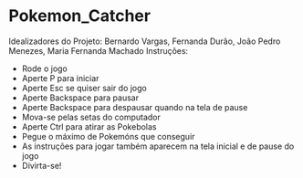 # Pokemon_Catcher
Idealizadores do Projeto: Bernardo Vargas, Fernanda Durão, João Pedro Menezes, Maria Fernanda Machado
Instruções:
  - Rode o jogo
  - Aperte P para iniciar
  - Aperte Esc se quiser sair do jogo
  - Aperte Backspace para pausar
  - Aperte Backspace para despausar quando na tela de pause
  - Mova-se pelas setas do computador
  - Aperte Ctrl para atirar as Pokebolas
  - Pegue o máximo de Pokemóns que conseguir
  - As instruções para jogar também aparecem na tela inicial e de pause do jogo
  - Divirta-se!
